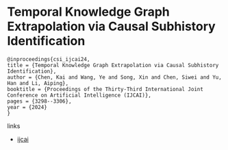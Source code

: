 # Temporal Knowledge Graph Extrapolation via Causal Subhistory Identification

```
@inproceedings{csi_ijcai24,
title = {Temporal Knowledge Graph Extrapolation via Causal Subhistory Identification},
author = {Chen, Kai and Wang, Ye and Song, Xin and Chen, Siwei and Yu, Han and Li, Aiping},
booktitle = {Proceedings of the Thirty-Third International Joint Conference on Artificial Intelligence (IJCAI)},
pages = {3298--3306},
year = {2024}
}
```

links
- [ijcai](https://www.ijcai.org/proceedings/2024/365)
